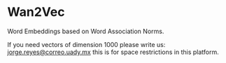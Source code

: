 # Wan2Vec
Word Embeddings based on Word Association Norms.

If you need vectors of dimension 1000 please write us: jorge.reyes@correo.uady.mx this is for space restrictions in this platform. 

